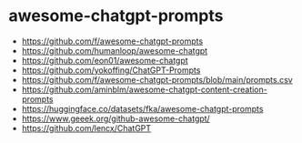 awesome-chatgpt-prompts
=======================

- https://github.com/f/awesome-chatgpt-prompts
- https://github.com/humanloop/awesome-chatgpt
- https://github.com/eon01/awesome-chatgpt
- https://github.com/yokoffing/ChatGPT-Prompts
- https://github.com/f/awesome-chatgpt-prompts/blob/main/prompts.csv
- https://github.com/aminblm/awesome-chatgpt-content-creation-prompts
- https://huggingface.co/datasets/fka/awesome-chatgpt-prompts
- https://www.geeek.org/github-awesome-chatgpt/
- https://github.com/lencx/ChatGPT